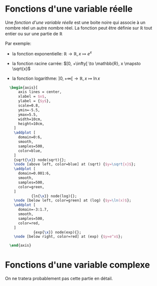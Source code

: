 
# Fonctions d'une variable réelle

Une *fonction d'une variable réelle* est une boite noire qui associe à un
nombre réel un autre nombre réel. La fonction peut être définie sur
$\mathbb{R}$ tout entier ou sur une partie de $\mathbb{R}$

Par exemple:

- la fonction exponentielle:
  $\mathbb{R} \to \mathbb{R}, x \mapsto e^x$

- la fonction racine carrée:
  $[0, +\infty[ \to \mathbb{R}, x \mapsto \sqrt{x}$

- la fonction logarithme:
  $]0, +\infty[ \to \mathbb{R}, x \mapsto \ln{x}$

```tikz
  \begin{axis}[
      axis lines = center,
      xlabel = $x$,
      ylabel = {$y$},
      scale=0.8,
      ymin=-5.5,
      ymax=5.5,
      width=10cm,
      height=10cm,
    ]
    \addplot [
      domain=0:6,
      smooth,
      samples=500,
      color=blue,
    ]
    {sqrt{\x}} node(sqrt){};
    \node [above left, color=blue] at (sqrt) {$y=\sqrt{x}$};
    \addplot [
      domain=0.001:6,
      smooth,
      samples=500,
      color=green,
    ]
            {ln{\x}} node(log){};
    \node [below left, color=green] at (log) {$y=\ln(x)$};
    \addplot [
      domain=-3:1.7,
      smooth,
      samples=500,
      color=red,
    ]
             {exp{\x}} node(exp){};
    \node [below right, color=red] at (exp) {$y=e^x$};

  \end{axis}
```

# Fonctions d'une variable complexe

On ne tratera probablement pas cette partie en détail.
